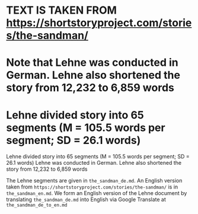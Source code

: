 # TEXT IS TAKEN FROM https://shortstoryproject.com/stories/the-sandman/
# Note that Lehne was conducted in German. Lehne also shortened the story from 12,232 to 6,859 words
# Lehne divided story into 65 segments (M = 105.5 words per segment; SD = 26.1 words)

Lehne divided story into 65 segments (M = 105.5 words per segment; SD = 26.1 words)
Lehne was conducted in German. Lehne also shortened the story from 12,232 to 6,859 words

The Lehne segments are given in `the_sandman_de.md`. An English version taken from `https://shortstoryproject.com/stories/the-sandman/` is in `the_sandman_en.md`. We form an English version of the Lehne document by translating `the_sandman_de.md` into English via Google Translate at `the_sandman_de_to_en.md`
